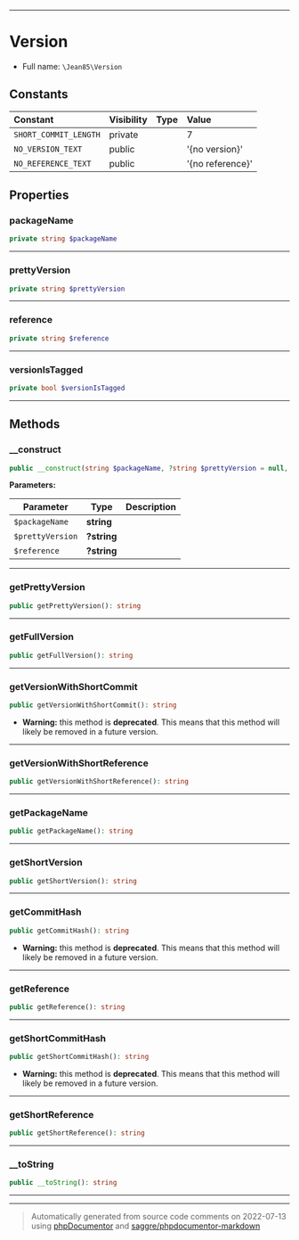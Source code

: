 ***

# Version





* Full name: `\Jean85\Version`


## Constants

| Constant | Visibility | Type | Value |
|:---------|:-----------|:-----|:------|
|`SHORT_COMMIT_LENGTH`|private| |7|
|`NO_VERSION_TEXT`|public| |&#039;{no version}&#039;|
|`NO_REFERENCE_TEXT`|public| |&#039;{no reference}&#039;|

## Properties


### packageName



```php
private string $packageName
```






***

### prettyVersion



```php
private string $prettyVersion
```






***

### reference



```php
private string $reference
```






***

### versionIsTagged



```php
private bool $versionIsTagged
```






***

## Methods


### __construct



```php
public __construct(string $packageName, ?string $prettyVersion = null, ?string $reference = null): mixed
```








**Parameters:**

| Parameter | Type | Description |
|-----------|------|-------------|
| `$packageName` | **string** |  |
| `$prettyVersion` | **?string** |  |
| `$reference` | **?string** |  |




***

### getPrettyVersion



```php
public getPrettyVersion(): string
```











***

### getFullVersion



```php
public getFullVersion(): string
```











***

### getVersionWithShortCommit



```php
public getVersionWithShortCommit(): string
```






* **Warning:** this method is **deprecated**. This means that this method will likely be removed in a future version.






***

### getVersionWithShortReference



```php
public getVersionWithShortReference(): string
```











***

### getPackageName



```php
public getPackageName(): string
```











***

### getShortVersion



```php
public getShortVersion(): string
```











***

### getCommitHash



```php
public getCommitHash(): string
```






* **Warning:** this method is **deprecated**. This means that this method will likely be removed in a future version.






***

### getReference



```php
public getReference(): string
```











***

### getShortCommitHash



```php
public getShortCommitHash(): string
```






* **Warning:** this method is **deprecated**. This means that this method will likely be removed in a future version.






***

### getShortReference



```php
public getShortReference(): string
```











***

### __toString



```php
public __toString(): string
```











***


***
> Automatically generated from source code comments on 2022-07-13 using [phpDocumentor](http://www.phpdoc.org/) and [saggre/phpdocumentor-markdown](https://github.com/Saggre/phpDocumentor-markdown)
